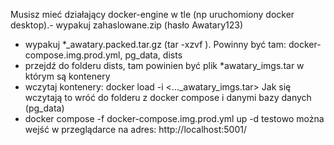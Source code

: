 Musisz mieć działający docker-engine w tle (np uruchomiony docker desktop).- wypakuj zahaslowane.zip (hasło Awatary123)
- wypakuj *_awatary.packed.tar.gz (tar -xzvf <file>). Powinny być tam: docker-compose.img.prod.yml, pg_data, dists
- przejdź do folderu dists, tam powinien być plik *awatary_imgs.tar w którym są kontenery
- wczytaj kontenery: docker load -i <..._awatary_imgs.tar>
Jak się wczytają to wróć do folderu z docker compose i danymi bazy danych (pg_data)
- docker compose -f docker-compose.img.prod.yml up -d
testowo można wejść w przeglądarce na adres: http://localhost:5001/